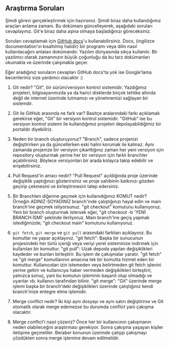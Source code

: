## Araştırma Soruları

Şimdi görevi gerçekleştirmek için hazırsınız. Şimdi biraz daha kullandığımız araçları anlama zamanı. Bu dokümanı güncelleyerek, aşağıdaki soruları cevaplayınız. Git'e biraz daha aşina olmaya başladığınızı göreceksiniz. 

Soruları cevaplamak için [GitHub docs](https://docs.github.com/en)'u kullanabilirsiniz. Docs, (ingilizce documentation'ın kısaltılmış halidir) bir programı veya dilin nasıl kullanılacağını anlatan dokümandır. Yazılım dünyasında sıkça kullanılır. Bir yazılımcı olarak zamanınızın büyük çoğunluğu da bu tarz dokümanları okumakla ve üzerinde çalışmakla geçer.

Eğer aradığınız soruların cevapları GitHub docs'ta yok ise Google'lama becerileriniz size yardımcı olacaktır :)

1. Git nedir?
  "Git", bir sürüm/versiyon kontrol sistemidir. Yazdığımız projeleri, bilgisayarımızda ya da harici disklerde birçok tehlike altında değil de internet üzerinde tutmamızı ve yönetmemizi sağlayan bir sistemdir.

2. Git ile GitHub arasında ne fark var?
  Basitçe aralarındaki farkı açıklamak gerekirse eğer, "Git" bir versiyon kontrol sistemidir. "GitHub" ise bu versiyon kontrol sistemi ile kullandığımız projeleri depolayabildiğimiz bir portaldır diyebiliriz. 

3. Neden bir branch oluşturuyoruz? 
  "Branch", sadece projenizi değiştirirken ya da güncellerken eski halini korumak ile kalmaz. Aynı zamanda projenize bir versiyon çıkarttığınız zaman her yeni versiyon için repository oluşturmak yerine her bir versiyon için farklı branchler açabilirsiniz. Böylece versiyonları bir arada kolayca takip edebilir ve erişebilirsiniz.  

4. Pull Request'in amacı nedir?
  "Pull Request" açıldığında proje üzerinde değişiklik yaptığınızı gösterirsiniz ve proje sahibinin katkınızı gözden geçirip çekmesini ve birleştirmesini talep edersiniz.

5. Bir Branchten diğerine geçmek için kullanıdığımız KOMUT nedir? Örneğin ADINIZ-SOYADINIZ branch'inde çalıştığınızı hayal edin ve main branch'ine geçmek istiyorsunuz.
  "git checkout" komutunu kullanıyoruz. Yeni bir branch oluşturmak istersek eğer, "git checkout -b 'YENİ BRANCH İSMİ' şeklinde ilerliyoruz. Main branch'ine geçiş yapmak istediğimizde; "git checkout main" komutunu kullanıyoruz.  

6. `git fetch`, `git merge` ve `git pull` arasındaki farklıarı açıklayınız. Bu komutlar ne yapar açıklayınız.
  "git fetch": Başka bir sunucunun projesindeki her türlü içeriği veya veriyi yerel sisteminize indirmek için kullanılan bir komuttur.
  "git pull": Uzak depoda yapılan değişiklikleri kaydeder ve bunları birleştirir. Bu işlem de çakışmalar yaratır. "git fetch" ve "git merge" komutlarının amacına tek bir komutta hizmet eden bir komuttur. 
  Kullanıcıdan izin istemeden veya belirtmeden git fetch işlevini yerine getirir ve kullanıcıya haber vermeden değişiklikleri birleştirir, yalnızca sonuç, yani bu komutun işleminin başarılı olup olmadığı ve uyarılar vb. kullanıcı tarafından bilinir.
  "git merge": "Git" üzerinde merge işlemi başka bir branch'deki değişiklikleri üzerinde çalıştığınız kendi branch'inize entegre etme işlemidir.

7. Merge conflict nedir?
  İki kişi aynı dosyayı ve aynı satırı değiştirirse ve Git otomatik olarak merge edemezse bu durumda conflict yani çakışma olacaktır. 

8. Merge conflict'i nasıl çözeriz?
  Önce her bir kullanıcının çakışmanın neden olabileceğini araştırması gerekiyor. Sonra çakışma yaşayan kişiler iletişime geçmeliler. Beraber konunun üzerinde çalışıp çakışmayı çözdükten sonra merge işlemine devam edilmelidir. 
